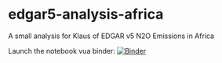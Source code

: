 # edgar5-analysis-africa
A small analysis for Klaus of EDGAR v5 N2O Emissions in Africa

Launch the notebook vua binder:
[![Binder](https://mybinder.org/badge_logo.svg)](https://mybinder.org/v2/gh/cwerner/edgar5-analysis-africa/master?filepath=analysis.ipynb)